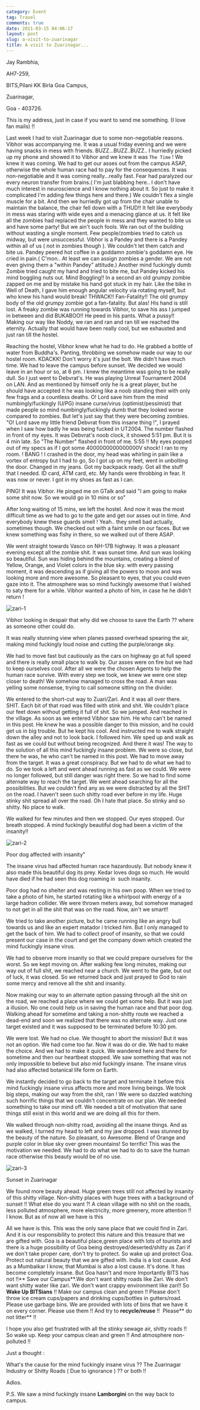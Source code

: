 ```yaml
---
category: Event
tag: Travel
comments: true
date: 2011-03-15 04:06:17
layout: post
slug: a-visit-to-zuarinagar
title: A visit to Zuarinagar...
---
```


Jay Rambhia,

AH7-259,

BITS,Pilani KK Birla Goa Campus,

Zuarinagar,

Goa - 403726.


This is my address, just in case if you want to send me something. (I love fan mails) !!


Last week I had to visit Zuarinagar due to some non-negotiable reasons. Vibhor was accompanying me. It was a usual friday evening and we were having snacks in mess with friends. BUZZ...BUZZ..BUZZ.. I hurriedly picked up my phone and showed it to Vibhor and we knew it was `The Time` ! We knew it was coming. We had to get our asses out from the campus ASAP, otherwise the whole human race had to pay for the consequences. It was non-negotiable and it was coming really...really fast. Fear had paralyzed our every neuron transfer from brains.( I'm just blabbing here.. I don't have much interest in neuroscience and I know nothing about it. So just to make it complicated I'm adding few things here and there.) We couldn't flex a single muscle for a bit. And then we hurriedly got up from the chair unable to maintain the balance, the chair fell down with a THUD!! It felt like everybody in mess was staring with wide eyes and a menacing glance at us. It felt like all the zombies had replaced the people in mess and they wanted to bite us and have some party! But we ain't such fools. We ran out of the building without wasting a single moment. Few people/zombies tried to catch us midway, but were unsuccessful. Vibhor is a Pandey and there is a Pandey within all of us ( not in zombies though ). We couldn't let them catch and bite us. Pandey peered hot coffee in a goddamn zombie's goddamn eye. He cried in pain.( C'mon.. At least we can assign zombies a gender. We are not even giving them a "within Pandey" attitude.) Another mind fuckingly dumb Zombie tried caught my hand and tried to bite me, but Pandey kicked his mind boggling nuts out. Mind Boggling!! In a second an old grumpy zombie zapped on me and by mistake his hand got stuck in my hair. Like the bike in Well of Death, I gave him enough angular velocity via rotating myself, but who knew his hand would break! THWACK!! Fan-Fatality!! The old grumpy body of the old grumpy zombie got a fan-fatality. But alas! His hand is still lost. A freaky zombie was running towards Vibhor, to save his ass I jumped in between and did BUKABOO!! He peed in his pants. What a pussy!! Making our way like Noddy, we ran and ran and ran till we reached the eternity. Actually that would have been really cool, but we exhausted and just ran till the hostel.

Reaching the hostel, Vibhor knew what he had to do. He grabbed a bottle of water from Buddha's. Panting, throbbing we somehow made our way to our hostel room. KDACKK! Don't worry it's just the bolt. We didn't have much time. We had to leave the campus before sunset. We decided we would leave in an hour or so, at 6 pm. I knew the meantime was going to be really dull. So I just went to Debvrat's. He was playing Unreal Tournament 2004 on LAN. And as mentioned by himself only he is a great player, but he should have accepted it he was looking like a noob standing their with only few frags and a countless deaths. O! Lord save him from the mind numbingly/fuckingly (U/PG) insane curse/virus (optimist/pessimist) that made people so mind numbingly/fuckingly dumb that they looked worse compared to zombies. But let's just say that they were becoming zombies. "O! Lord save my little friend Debvrat from this insane thing !", I prayed when I saw how badly he was being fucked in UT2004. The number flashed in front of my eyes. It was Debvrat's noob clock, it showed 5:51 pm. But it is 4 min late. So "The Number" flashed in front of me. 5:55 !! My eyes popped out of my specs as if I got some 4000000000000000V shock! I ran to my room. ! BANG ! I crashed in the door, my head was whirling in pain like a vortex of entropy but I had to go, So I got up on my feet, went in unbolting the door. Changed in my jeans. Got my backpack ready. Got all the stuff that I needed. ID card, ATM card, etc. My hands were throbbing in fear. It was now or never. I got in my shoes as fast as I can.

PING! It was Vibhor. He pinged me on GTalk and said "I am going to make some shit now. So we would go in 10 mins or so"

After long waiting of 15 mins, we left the hostel. And now it was the most difficult time as we had to go to the gate and get our asses out in time. And everybody knew these guards smell ! Yeah.. they smell bad actually, sometimes though. We checked out with a faint smile on our faces. But we knew something was fishy in there, so we walked out of there ASAP.

We went straight towards Vasco on NH-17B highway. It was a pleasant evening except all the zombie shit. It was sunset time. And sun was looking so beautiful. Sun was hiding behind the mountains, creating a blend of Yellow, Orange, and Violet colors in the blue sky. with every passing moment, it was descending as if giving all the powers to moon and was looking more and more awesome. So pleasant to eyes, that you could even gaze into it. The atmosphere was so mind fuckingly awesome that I wished to saty there for a while. Vibhor wanted a photo of him, in case he he didn't return !


![zari-1](/assets/images/zari-1.jpg)

Vibhor looking in despair that why did we choose to save the Earth ?? where as someone other could do.

It was really stunning view when planes passed overhead spearing the air, making mind fuckingly loud noise and cutting the purple/orange sky.

We had to move fast but cautiously as the cars on highway go at full speed and there is really small place to walk by. Our asses were on fire but we had to keep ourselves cool. After all we were the chosen Agents to help the human race survive. With every step we took, we knew we were one step closer to death! We somehow managed to cross the road. A man was yelling some nonsense, trying to call someone sitting on the divider.

We entered to the short-cut way to Zuari/Zari. And it was all over there. SHIT. Each bit of that road was filled with stink and shit. We couldn't place our feet down without getting it full of shit. So we jumped. And reached in the village. As soon as we entered Vibhor saw him. He who can't be named in this post. He knew he was a possible danger to this mission, and he could get us in big trouble. But he kept his cool. And instructed me to walk straight down the alley and not to look back. I followed him. We sped up and walk as fast as we could but without being recognized. And there it was! The way to the solution of all this mind fuckingly insane problem. We were so close, but there he was, he who can't be named in this post. We had to move away from the target. It was a great conspiracy. But we had to do what we had to do. So we took a left and went ahead running as fast as we could. We were no longer followed, but still danger was right there. So we had to find some alternate way to reach the target. We went ahead searching for all the possibilities. But we couldn't find any as we were distracted by all the SHIT on the road. I haven't seen such shitty road ever before in my life. Huge stinky shit spread all over the road. Oh I hate that place. So stinky and so shitty. No place to walk.

We walked for few minutes and then we stopped. Our eyes stopped. Our breath stopped. A mind fuckingly beautiful dog had been a victim of the insanity!!

![zari-2](/assets/images/zari-2.jpg)

Poor dog affected with insanity"

The insane virus had affected human race hazardously. But nobody knew it also made this beautiful dog its prey. Kedar loves dogs so much. He would have died if he had seen this dog roaming in  such insanity.

Poor dog had no shelter and was resting in his own poop. When we tried to take a photo of him, he started rotating like a whirlpool with energy of a large hadron collider. We were thrown meters away, but somehow managed to not get in all the shit that was on the road. Now, ain't we smart!!

We tried to take another picture, but he came running like an angry bull towards us and like an expert matador i tricked him. But I only managed to get the back of him. We had to collect proof of insanity, so that we could present our case in the court and get the company down which created the mind fuckingly insane virus.

We had to observe more insanity so that we could prepare ourselves for the worst. So we kept moving on. After walking few long minutes, making our way out of full shit, we reached near a church. We went to the gate, but out of luck, it was closed. So we returned back and just prayed to God to rain some mercy and remove all the shit and insanity.

Now making our way to an alternate option passing through all the shit on the road, we reached a place where we could get some help. But it was just a illusion. No one could help us in saving the human race and that poor dog. Walking ahead for sometime and taking a non-shitty route we reached a dead-end and soon we realized that there was no alternate way. Just one target existed and it was supposed to be terminated before 10:30 pm.

We were lost. We had no clue. We thought to abort the mission! But it was not an option. We had come too far. Now it was do or die. We had to make the choice. And we had to make it quick. We wandered here and there for sometime and then our heartbeat stopped. We saw something that was not only impossible to believe but also mid fuckingly insane. The insane virus had also affected botanical life form on Earth.

We instantly decided to go back to the target and terminate it before this mind fuckingly insane virus affects more and more living beings. We took big steps, making our way from the shit, ran ! We were so dazzled watching such horrific things that we couldn't concentrate on our plan. We needed something to take our mind off. We needed a bit of motivation that sane things still exist in this world and we are doing all this for them.

We walked through non-shitty road, avoiding all the insane things. And as we walked, I turned my head to left and my jaw dropped. I was stunned by the beauty of the nature. So pleasant, so Awesome. Blend of Orange and purple color in blue sky over green mountains! So terrific! This was the motivation we needed. We had to do what we had to do to save the human race otherwise this beauty would be of no use.

![zari-3](/assets/images/zari-3.jpg)

Sunset in Zuarinagar

We found more beauty ahead. Huge green trees still not affected by insanity of this shitty village. Non-shitty places with huge trees with a background of sunset !! What else do you want ?! A clean village with no shit on the roads, less polluted atmosphere, more electricity, more greenery, more attention !! I know. But as of now all we have is this

All we have is this. This was the only sane place that we could find in Zari. And it is our responsibility to protect this nature and this treasure that we are gifted with. Goa is a beautiful place,green place with lots of tourists and there is a huge possibility of Goa being destroyed/deserted/shitty as Zari if we don't take proper care, don't try to protect. So wake up and protect Goa. Protect out natural beauty that we are gifted with. India is a lost cause. And as a Mumbaikar I know, that Mumbai is also a lost cause. It's done. It has become completely insane. But Goa hasn't and more Importantly BITS has not !!** Save our Campus**.We don't want shitty roads like Zari. We don't want shitty water like zari. We don't want crappy environment like zari!! So **Wake Up BITSians** !! Make our campus clean and green !! Please don't throw ice cream cups/papers and drinking cups/bottles in gutters/road. Please use garbage bins. We are provided with lots of bins that we have it on every corner. Please use them !! And try to **recycle/reuse** !!  Please** do not litter** !!

I hope you also get frustrated with all the stinky sewage air, shitty roads !! So wake up. Keep your campus clean and green !! And atmosphere non-polluted !!

Just a thought :

What's the cause for the mind fuckingly insane virus ?? The Zuarinagar Industry or Shitty Roads ( Due to ignorance ) ?? or both !!

Adios.

P.S. We saw a mind fuckingly insane **Lamborgini** on the way back to campus.
